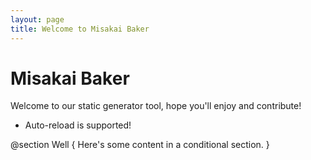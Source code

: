 ```yaml
---
layout: page
title: Welcome to Misakai Baker
---
```


# Misakai Baker
Welcome to our static generator tool, hope you'll enjoy and contribute!

* Auto-reload is supported!

@section Well
{
    Here's some content in a conditional section. 
}
